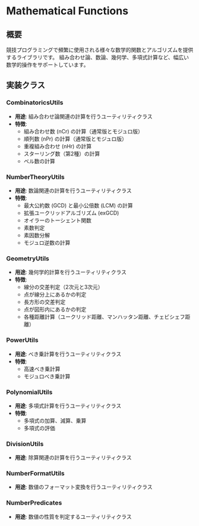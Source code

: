 # Mathematical Functions

## 概要

競技プログラミングで頻繁に使用される様々な数学的関数とアルゴリズムを提供するライブラリです。
組み合わせ論、数論、幾何学、多項式計算など、幅広い数学的操作をサポートしています。

## 実装クラス

### CombinatoricsUtils

- **用途**: 組み合わせ論関連の計算を行うユーティリティクラス
- **特徴**:
	- 組み合わせ数 (nCr) の計算（通常版とモジュロ版）
	- 順列数 (nPr) の計算（通常版とモジュロ版）
	- 重複組み合わせ (nHr) の計算
	- スターリング数（第2種）の計算
	- ベル数の計算

### NumberTheoryUtils

- **用途**: 数論関連の計算を行うユーティリティクラス
- **特徴**:
	- 最大公約数 (GCD) と最小公倍数 (LCM) の計算
	- 拡張ユークリッドアルゴリズム (exGCD)
	- オイラーのトーシェント関数
	- 素数判定
	- 素因数分解
	- モジュロ逆数の計算

### GeometryUtils

- **用途**: 幾何学的計算を行うユーティリティクラス
- **特徴**:
	- 線分の交差判定（2次元と3次元）
	- 点が線分上にあるかの判定
	- 長方形の交差判定
	- 点が図形内にあるかの判定
	- 各種距離計算（ユークリッド距離、マンハッタン距離、チェビシェフ距離）

### PowerUtils

- **用途**: べき乗計算を行うユーティリティクラス
- **特徴**:
	- 高速べき乗計算
	- モジュロべき乗計算

### PolynomialUtils

- **用途**: 多項式計算を行うユーティリティクラス
- **特徴**:
	- 多項式の加算、減算、乗算
	- 多項式の評価

### DivisionUtils

- **用途**: 除算関連の計算を行うユーティリティクラス

### NumberFormatUtils

- **用途**: 数値のフォーマット変換を行うユーティリティクラス

### NumberPredicates

- **用途**: 数値の性質を判定するユーティリティクラス
